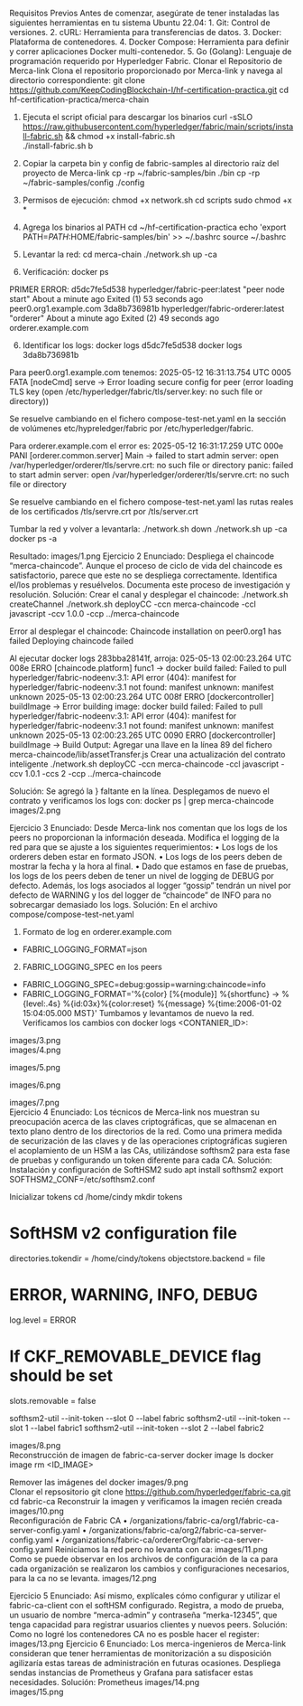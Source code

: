 
Requisitos Previos
Antes de comenzar, asegúrate de tener instaladas las siguientes herramientas en tu sistema Ubuntu 22.04:
    1. Git: Control de versiones.
    2. cURL: Herramienta para transferencias de datos.
    3. Docker: Plataforma de contenedores.
    4. Docker Compose: Herramienta para definir y correr aplicaciones Docker multi-contenedor.
    5. Go (Golang): Lenguaje de programación requerido por Hyperledger Fabric.
Clonar el Repositorio de Merca-link
Clona el repositorio proporcionado por Merca-link y navega al directorio correspondiente:
git clone https://github.com/KeepCodingBlockchain-I/hf-certification-practica.git
cd hf-certification-practica/merca-chain

1. Ejecuta el script oficial para descargar los binarios
curl -sSLO https://raw.githubusercontent.com/hyperledger/fabric/main/scripts/install-fabric.sh && chmod +x install-fabric.sh                                  
./install-fabric.sh b

2. Copiar la carpeta bin y config de fabric-samples al directorio raíz del proyecto de Merca-link
cp -rp ~/fabric-samples/bin ./bin
cp -rp ~/fabric-samples/config ./config

3. Permisos de ejecución:
chmod +x network.sh
cd scripts
sudo chmod +x *
4. Agrega los binarios al PATH
cd ~/hf-certification-practica
echo 'export PATH=$PATH:$HOME/fabric-samples/bin' >> ~/.bashrc
source ~/.bashrc

4. Levantar la red:
cd merca-chain
./network.sh up -ca

5. Verificación:
docker ps 

PRIMER ERROR:
d5dc7fe5d538   hyperledger/fabric-peer:latest      "peer node start"   About a minute ago   Exited (1) 53 seconds ago                                                              peer0.org1.example.com
3da8b736981b   hyperledger/fabric-orderer:latest   "orderer"           About a minute ago   Exited (2) 49 seconds ago                                                              orderer.example.com

6. Identificar los logs:
docker logs d5dc7fe5d538 
docker logs 3da8b736981b

Para peer0.org1.example.com tenemos:
2025-05-12 16:31:13.754 UTC 0005 FATA [nodeCmd] serve -> Error loading secure config for peer (error loading TLS key (open /etc/hyperledger/fabric/tls/server.key: no such file or directory))

Se resuelve cambiando en el fichero compose-test-net.yaml en la sección de volúmenes etc/hypreledger/fabric  por  /etc/hyperledger/fabric.

Para orderer.example.com el error es:
2025-05-12 16:31:17.259 UTC 000e PANI [orderer.common.server] Main -> failed to start admin server: open /var/hyperledger/orderer/tls/servre.crt: no such file or directory
panic: failed to start admin server: open /var/hyperledger/orderer/tls/servre.crt: no such file or directory


Se resuelve cambiando en el fichero compose-test-net.yaml las rutas reales de los certificados /tls/servre.crt  por /tls/server.crt

Tumbar la red y volver a levantarla:
./network.sh down
./network.sh up -ca
docker ps -a

Resultado:
images/1.png
Ejercicio 2
Enunciado: Despliega el chaincode “merca-chaincode”. Aunque el proceso de ciclo de vida del chaincode es satisfactorio, parece que este no se despliega correctamente. Identifica el/los problemas y resuélvelos. Documenta este proceso de investigación y resolución.
Solución:
Crear el canal y desplegar el chaincode:
./network.sh createChannel
./network.sh deployCC -ccn merca-chaincode -ccl javascript -ccv 1.0.0 -ccp ../merca-chaincode

Error al desplegar el chaincode:
Chaincode installation on peer0.org1 has failed
Deploying chaincode failed

 Al ejecutar docker logs 283bba28141f, arroja:
025-05-13 02:00:23.264 UTC 008e ERRO [chaincode.platform] func1 -> docker build failed: Failed to pull hyperledger/fabric-nodeenv:3.1: API error (404): manifest for hyperledger/fabric-nodeenv:3.1 not found: manifest unknown: manifest unknown
2025-05-13 02:00:23.264 UTC 008f ERRO [dockercontroller] buildImage -> Error building image: docker build failed: Failed to pull hyperledger/fabric-nodeenv:3.1: API error (404): manifest for hyperledger/fabric-nodeenv:3.1 not found: manifest unknown: manifest unknown
2025-05-13 02:00:23.265 UTC 0090 ERRO [dockercontroller] buildImage -> Build Output:
Agregar una llave en la línea 89 del fichero merca-chaincode/lib/assetTransfer.js
Crear una actualización del contrato inteligente
./network.sh deployCC -ccn merca-chaincode -ccl javascript -ccv 1.0.1 -ccs 2 -ccp ../merca-chaincode

Solución:
Se agregó la } faltante en la línea. 
Desplegamos de nuevo el contrato y verificamos los logs con: docker ps | grep merca-chaincode
images/2.png

Ejercicio 3
Enunciado: Desde Merca-link nos comentan que los logs de los peers no proporcionan la información deseada. Modifica el logging de la red para que se ajuste a los siguientes requerimientos:
    • Los logs de los orderers deben estar en formato JSON. 
    • Los logs de los peers deben de mostrar la fecha y la hora al final. 
    • Dado que estamos en fase de pruebas, los logs de los peers deben de tener un nivel de logging de DEBUG por defecto. Además, los logs asociados al logger “gossip” tendrán un nivel por defecto de WARNING y los del logger de “chaincode” de INFO para no sobrecargar demasiado los logs. 
Solución:
En el archivo compose/compose-test-net.yaml
1. Formato de log en orderer.example.com
- FABRIC_LOGGING_FORMAT=json
2. FABRIC_LOGGING_SPEC en los peers
- FABRIC_LOGGING_SPEC=debug:gossip=warning:chaincode=info
- FABRIC_LOGGING_FORMAT='%{color} [%{module}] %{shortfunc} -> %{level:.4s} %{id:03x}%{color:reset} %{message} %{time:2006-01-02 15:04:05.000 MST}'
Tumbamos y levantamos de nuevo la red.
Verificamos los cambios con docker logs <CONTANIER_ID>:

images/3.png	
images/4.png

images/5.png

images/6.png

images/7.png	
Ejercicio 4
Enunciado: Los técnicos de Merca-link nos muestran su preocupación acerca de las claves criptográficas, que se almacenan en texto plano dentro de los directorios de la red. Como una primera medida de securización de las claves y de las operaciones criptográficas sugieren el acoplamiento de un HSM a las CAs, utilizándose softhsm2 para esta fase de pruebas y configurando un token diferente para cada CA.
Solución:
Instalación y configuración de SoftHSM2
sudo apt install softhsm2
export SOFTHSM2_CONF=/etc/softhsm2.conf

Inicializar tokens
cd /home/cindy
mkdir tokens

# SoftHSM v2 configuration file
directories.tokendir = /home/cindy/tokens
objectstore.backend = file
# ERROR, WARNING, INFO, DEBUG
log.level = ERROR
# If CKF_REMOVABLE_DEVICE flag should be set
slots.removable = false

softhsm2-util --init-token --slot 0 --label fabric
softhsm2-util --init-token --slot 1 --label fabric1
softhsm2-util --init-token --slot 2 --label fabric2

images/8.png	
Reconstrucción de imagen de fabric-ca-server
docker image ls
docker image rm <ID_IMAGE>	

Remover las imágenes del docker
images/9.png	
Clonar el repsositorio
git clone https://github.com/hyperledger/fabric-ca.git 
cd fabric-ca
Reconstruir la imagen y verificamos la imagen recién creada
images/10.png	
Reconfiguración de Fabric CA
    • /organizations/fabric-ca/org1/fabric-ca-server-config.yaml
    • /organizations/fabric-ca/org2/fabric-ca-server-config.yaml 
    • /organizations/fabric-ca/ordererOrg/fabric-ca-server-config.yaml 
Reiniciamos la red pero no levanta con ca:
images/11.png	
Como se puede observar en los archivos de configuración de la ca para cada organización se realizaron los cambios y configuraciones necesarios, para la ca no se levanta.
images/12.png

Ejercicio 5
Enunciado: Así mismo, explícales cómo configurar y utilizar el fabric-ca-client con el softHSM configurado. Registra, a modo de prueba, un usuario de nombre “merca-admin” y contraseña “merka-12345”, que tenga capacidad para registrar usuarios clientes y nuevos peers.
Solución:
Como no logré los contenedores CA no es posble hacer el register:
images/13.png
Ejercicio 6
Enunciado: Los merca-ingenieros de Merca-link consideran que tener herramientas de monitorización a su disposición agilizaría estas tareas de administración en futuras ocasiones. Despliega sendas instancias de Prometheus y Grafana para satisfacer estas necesidades.
Solución:
Prometheus
images/14.png	
images/15.png
